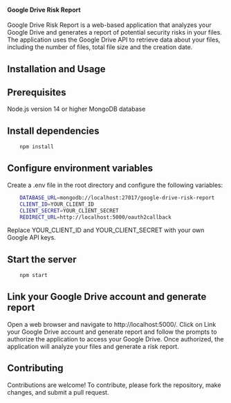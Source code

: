#### Google Drive Risk Report

Google Drive Risk Report is a web-based application that analyzes your Google Drive and generates a report of potential security risks in your files. The application uses the Google Drive API to retrieve data about your files, including the number of files, total file size and the creation date.


## Installation and Usage

## Prerequisites

Node.js version 14 or higher
MongoDB database

## Install dependencies

```bash
    npm install
```

## Configure environment variables

Create a .env file in the root directory and configure the following variables:

```bash
    DATABASE_URL=mongodb://localhost:27017/google-drive-risk-report
    CLIENT_ID=YOUR_CLIENT_ID
    CLIENT_SECRET=YOUR_CLIENT_SECRET
    REDIRECT_URL=http://localhost:5000/oauth2callback
```
Replace YOUR_CLIENT_ID and YOUR_CLIENT_SECRET with your own Google API keys.

## Start the server

```bash
    npm start
```

## Link your Google Drive account and generate report

Open a web browser and navigate to http://localhost:5000/. Click on Link your Google Drive account and generate report and follow the prompts to authorize the application to access your Google Drive. Once authorized, the application will analyze your files and generate a risk report.

## Contributing

Contributions are welcome! To contribute, please fork the repository, make changes, and submit a pull request.

